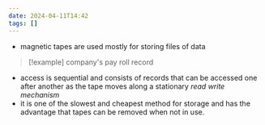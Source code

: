 ```yaml
---
date: 2024-04-11T14:42
tags: []
---
```

- magnetic tapes are used mostly for storing files of data
>[!example] 
>company's pay roll record

- access is sequential and consists of records that can be accessed one after another as the tape moves along a stationary *read write mechanism*
- it is one of the slowest and cheapest method for storage and has the advantage that tapes can be removed when not in use.